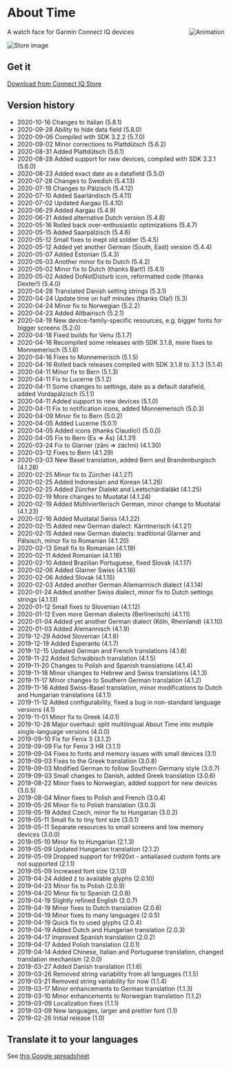 # About Time
<img src="store/anim.gif?raw=true" align="right" alt="Animation" />

A watch face for Garmin Connect IQ devices

![Store image](store/AboutTime.png?raw=true "Preview")

## Get it
[Download from Connect IQ Store](https://samuelmr.github.io/garmin-abouttime/#storenav)

## Version history

- 2020-10-16	Changes to Italian (5.8.1)
- 2020-09-28	Ability to hide data field (5.8.0)
- 2020-09-06	Compiled with SDK 3.2.2 (5.7.0)
- 2020-09-02	Minor corrections to Plattdütsch (5.6.2)
- 2020-08-31	Added Plattdütsch (5.6.1)
- 2020-08-28	Added support for new devices, compiled with SDK 3.2.1 (5.6.0)
- 2020-08-23	Added exact date as a datafield (5.5.0)
- 2020-07-28	Changes to Swedish (5.4.13)
- 2020-07-19	Changes to Pälzisch (5.4.12)
- 2020-07-10	Added Saarländisch (5.4.11)
- 2020-07-02	Updated Aargau (5.4.10)
- 2020-06-29	Added Aargau (5.4.9)
- 2020-06-21	Added alternative Dutch version (5.4.8)
- 2020-05-16	Rolled back over-enthusiastic optimizations (5.4.7)
- 2020-05-15	Added Saarpälzisch (5.4.6)
- 2020-05-12	Small fixes to inept old soldier (5.4.5)
- 2020-05-12	Added yet another German (South, East) version (5.4.4)
- 2020-05-07	Added Estonian (5.4.3)
- 2020-05-03	Another minor fix to Dutch (5.4.2)
- 2020-05-02	Minor fix to Dutch (thanks Bart!) (5.4.1)
- 2020-05-02	Added DoNotDisturb icon, reformatted code (thanks Dexter!) (5.4.0)
- 2020-04-28	Translated Danish setting strings (5.3.1)
- 2020-04-24	Update time on half minutes (thanks Ola!) (5.3)
- 2020-04-24	Minor fix to Norwegian (5.2.2)
- 2020-04-23	Added Altbairisch (5.2.1)
- 2020-04-19	New device-family-specific resources, e.g. bigger fonts for bigger screens (5.2.0)
- 2020-04-18	Fixed builds for Venu (5.1.7)
- 2020-04-16	Recompiled some releases with SDK 3.1.8, more fixes to Monnemerisch (5.1.6)
- 2020-04-16	Fixes to Monnemerisch (5.1.5)
- 2020-04-16	Rolled back releases compiled with SDK 3.1.8 to 3.1.3 (5.1.4)
- 2020-04-11	Minor fix to Bern (5.1.3)
- 2020-04-11	Fix to Lucerne (5.1.2)
- 2020-04-11	Some changes to settings, date as a default datafield, added Vordapälzisch (5.1.1)
- 2020-04-11	Added support to new devices (5.1.0)
- 2020-04-11	Fix to notification icons, added Monnemerisch (5.0.3)
- 2020-04-09	Minor fix to Bern (5.0.2)
- 2020-04-05	Added Lucerne (5.0.1)
- 2020-04-05	Added icons (thanks Claudio!) (5.0.0)
- 2020-04-05	Fix to Bern (Es => Äs) (4.1.31)
- 2020-03-24	Fix to Glarner (zäni => zächni) (4.1.30)
- 2020-03-12	Fixes to Bern (4.1.29)
- 2020-03-03	New Basel translation, added Bern and Brandenburgisch (4.1.28)
- 2020-02-25	Minor fix to Zürcher (4.1.27)
- 2020-02-25	Added Indonesian and Korean (4.1.26)
- 2020-02-25	Added Zürcher Dialekt and Leetschärdialäkt (4.1.25)
- 2020-02-19	More changes to Muotatal (4.1.24)
- 2020-02-19	Added Mühlviertlerisch German, minor change to Muotatal (4.1.23)
- 2020-02-16	Added Muotatal Swiss (4.1.22)
- 2020-02-15	Added new German dialect: Kärntnerisch (4.1.21)
- 2020-02-15	Added new German dialects: traditional Glarner and Pälsisch, minor fix to Romanian (4.1.20)
- 2020-02-13	Small fix to Romanian (4.1.19)
- 2020-02-11	Added Romanian (4.1.18)
- 2020-02-10	Added Brazilian Portuguese, fixed Slovak (4.1.17)
- 2020-02-06	Added Glarner Swiss (4.1.16)
- 2020-02-06	Added Slovak (4.1.15)
- 2020-02-03	Added another German Allemannisch dialect (4.1.14)
- 2020-01-24	Added another Swiss dialect, minor fix to Dutch settings strings (4.1.13)
- 2020-01-12	Small fixes to Slovenian (4.1.12)
- 2020-01-12	Even more German dialects (Berlinerisch) (4.1.11)
- 2020-01-04	Added yet another German dialect (Köln, Rheinland) (4.1.10)
- 2020-01-03	Added Alemannisch (4.1.9)
- 2019-12-29	Added Slovenian (4.1.8)
- 2019-12-19	Added Esperanto (4.1.7)
- 2019-12-15	Updated German and French translations (4.1.6)
- 2019-11-22	Added Schwäbisch translation (4.1.5)
- 2019-11-20	Changes to Polish and Spanish translations (4.1.4)
- 2019-11-18	Minor changes to Hebrew and Swiss translations (4.1.3)
- 2019-11-17	Minor changes to Southern German translation (4.1.2)
- 2019-11-16	Added Swiss-Basel translation, minor modifications to Dutch and Hungarian translations (4.1.1)
- 2019-11-12	Added configurability, fixed a bug in non-standard language versions (4.1)
- 2019-11-01	Minor fix to Greek (4.0.1)
- 2019-10-28	Major overhaul: split multilingual About Time into mutiple single-language versions (4.0.0)
- 2019-09-10  Fix for Fenix 3 (3.1.2)
- 2019-09-09  Fix for Fenix 3 HR (3.1.1)
- 2019-09-04  Fixes to fonts and memory issues with small devices (3.1)
- 2019-09-03  Fixes to the Greek translation (3.0.8)
- 2019-09-03  Modified German to follow Southern Germany style (3.0.7)
- 2019-09-03  Small changes to Danish, added Greek translation (3.0.6)
- 2019-08-22  Minor fixes to Norwegian, added support for new devices (3.0.5)
- 2019-08-04  Minor fixes to Polish and French (3.0.4)
- 2019-05-26  Minor fix to Polish translation (3.0.3)
- 2019-05-19  Added Czech, minor fix to Hungarian (3.0.2)
- 2019-05-11  Small fix to tiny font size (3.0.1)
- 2019-05-11  Separate resources to small screens and low memory devices (3.0.0)
- 2019-05-10  Minor fix to Hungarian (2.1.3)
- 2019-05-09  Updated Hungarian translation (2.1.2)
- 2019-05-09  Dropped support for fr920xt - antialiased custom fonts are not supported (2.1.1)
- 2019-05-09  Increased font size (2.1.0)
- 2019-04-24  Added ź to available glyphs (2.0.10)
- 2019-04-23  Minor fix to Polish (2.0.9)
- 2019-04-20  Minor fix to Spanish (2.0.8)
- 2019-04-19  Slightly refined English (2.0.7)
- 2019-04-19  Minor fixes to Dutch translation (2.0.6)
- 2019-04-19  Minor fixes to many languages (2.0.5)
- 2019-04-19  Quick fix to used glyphs (2.0.4)
- 2019-04-19  Added Dutch and Hungarian translation (2.0.3)
- 2019-04-17  Improved Spanish translation (2.0.2)
- 2019-04-17  Added Polish translation (2.0.1)
- 2019-04-14  Added Chinese, Italian and Portuguese translation, changed translation mechanism (2.0.0)
- 2019-03-27  Added Danish translation (1.1.6)
- 2019-03-26  Removed string variability from all languages (1.1.5)
- 2019-03-21  Removed string variability for now (1.1.4)
- 2019-03-17  Minor enhancements to German translation (1.1.3)
- 2019-03-10  Minor enhancements to Norwegian translation (1.1.2)
- 2019-03-09  Localization fixes (1.1.1)
- 2019-03-09  New languages, larger and prettier font (1.1)
- 2019-02-26  Initial release (1.0)

## Translate it to your languages
See [this Google spreadsheet](https://docs.google.com/spreadsheets/d/1bbJwAqKmjQ0ft2WymPCyD2eO-7Qqde6p5bW6bEIMPWY/)
